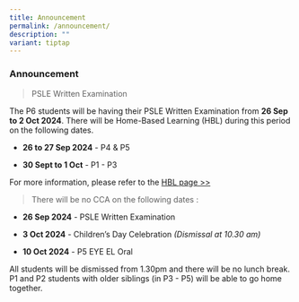 ```yaml
---
title: Announcement
permalink: /announcement/
description: ""
variant: tiptap
---
```

<h3>Announcement</h3>
<p></p>
<blockquote>
<p>PSLE Written Examination</p>
</blockquote>
<p>The P6 students will be having their PSLE Written Examination from <strong>26 Sep to 2 Oct 2024</strong>.
There will be Home-Based Learning (HBL) during this period on the following
dates.</p>
<ul data-tight="true" class="tight">
<li>
<p><strong>26 to 27 Sep 2024</strong> - P4 &amp; P5</p>
</li>
<li>
<p><strong>30 Sept to 1 Oct</strong> - P1 - P3</p>
</li>
</ul>
<p>For more information, please refer to the <a href="https://www.beaconpri.moe.edu.sg/school-information/hbl/" rel="noopener nofollow" target="_blank">HBL page &gt;&gt;</a>
</p>
<p></p>
<blockquote>
<p>There will be no CCA on the following dates :</p>
</blockquote>
<ul data-tight="true" class="tight">
<li>
<p><strong>26 Sep 2024</strong> - PSLE Written Examination</p>
</li>
<li>
<p><strong>3 Oct 2024</strong> - Children’s Day Celebration <em>(Dismissal at 10.30 am)</em>
</p>
</li>
<li>
<p><strong>10 Oct 2024</strong>  <em>-</em> P5 EYE EL Oral</p>
</li>
</ul>
<p>All students will be dismissed from 1.30pm and there will be no lunch
break. P1 and P2 students with older siblings (in P3 - P5) will be able
to go home together.</p>
<p></p>